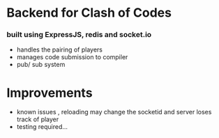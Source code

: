 # Backend for Clash of Codes
### built using ExpressJS, redis and socket.io
- handles the pairing of players
- manages code submission to compiler
- pub/ sub system

# Improvements
- known issues , reloading may change the socketid and server loses track of player
- testing required...